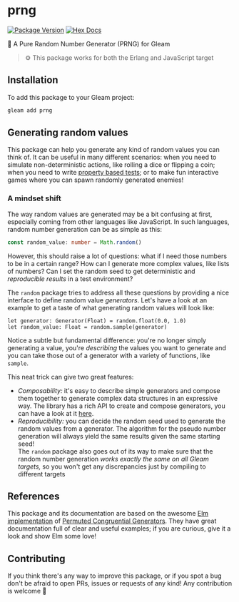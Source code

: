 # prng

[![Package Version](https://img.shields.io/hexpm/v/prng)](https://hex.pm/packages/prng)
[![Hex Docs](https://img.shields.io/badge/hex-docs-ffaff3)](https://hexdocs.pm/prng/)

🎲 A Pure Random Number Generator (PRNG) for Gleam

> ⚙️ This package works for both the Erlang and JavaScript target

## Installation

To add this package to your Gleam project:

```sh
gleam add prng
```

## Generating random values

This package can help you generate any kind of random values you can think of.
It can be useful in many different scenarios: when you need to simulate
non-deterministic actions, like rolling a dice or flipping a coin; when you need
to write [property based tests](https://ferd.ca/property-based-testing-basics.html);
or to make fun interactive games where you can spawn randomly generated enemies!

### A mindset shift

The way random values are generated may be a bit confusing at first, especially
coming from other languages like JavaScript. In such languages, random number
generation can be as simple as this:

```ts
const random_value: number = Math.random()
```

However, this should raise a lot of questions: what if I need those numbers to
be in a certain range?
How can I generate more complex values, like lists of
numbers?
Can I set the random seed to get deterministic and _reproducible results_ in a
test environment?

The `random` package tries to address all these questions by providing a nice
interface to define random value _generators_.
Let's have a look at an example to get a taste of what generating random values
will look like:

```gleam
let generator: Generator(Float) = random.float(0.0, 1.0)
let random_value: Float = random.sample(generator)
```

Notice a subtle but fundamental difference: you're no longer simply generating
a value, you're _describing_ the values you want to generate and you can
take those out of a generator with a variety of functions, like `sample`.

This neat trick can give two great features:

- _Composability:_ it's easy to describe simple generators and compose them
  together to generate complex data structures in an expressive way. The library
  has a rich API to create and compose generators, you can have a look at it
  [here](https://hexdocs.pm/prng/).
- _Reproducibility:_ you can decide the random seed used to generate the random
  values from a generator. The algorithm for the pseudo number generation will
  always yield the same results given the same starting seed!  
  The `random` package also goes out of its way to make sure that the random
  number generation _works exactly the same on all Gleam targets,_ so you won't
  get any discrepancies just by compiling to different targets

## References

This package and its documentation are based on the awesome
[Elm implementation](https://package.elm-lang.org/packages/elm/random/1.0.0/)
of [Permuted Congruential Generators](https://www.pcg-random.org).
They have great documentation full of clear and useful examples; if you are
curious, give it a look and show Elm some love!

## Contributing

If you think there's any way to improve this package, or if you spot a bug don't
be afraid to open PRs, issues or requests of any kind! Any contribution is
welcome 💜
